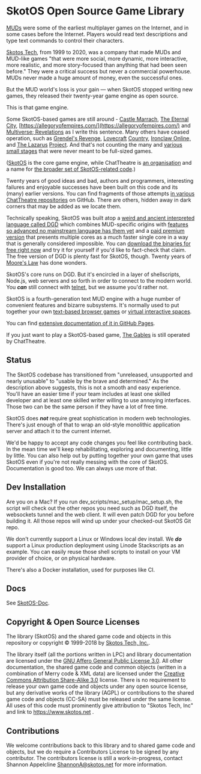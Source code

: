 # SkotOS Open Source Game Library

[MUDs](https://en.wikipedia.org/wiki/MUD) were some of the earliest multiplayer games on the Internet, and in some cases before the Internet. Players would read text descriptions and type text commands to control their characters.

[Skotos Tech](https://www.skotos.net/), from 1999 to 2020, was a company that made MUDs and MUD-like games "that were more social, more dynamic, more interactive, more realistic, and more story-focused than anything that had been seen before." They were a critical success but never a commercial powerhouse. MUDs never made a huge amount of money, even the successful ones.

But the MUD world's loss is your gain &mdash; when SkotOS stopped writing new games, they released their twenty-year game engine as open source.

This is that game engine.

Some SkotOS-based games are still around - [Castle Marrach](https://www.marrach.com/), [The Eternal City](https://www.eternalcitygame.com/), [https://allegoryofempires.com/](https://allegoryofempires.com/) and [Multiverse; Revelations](https://home.multirev.net/) as I write this sentence. Many others have ceased operation, such as [Grendel's Revenge](https://www.skotos.net/about/pr/06122002.html), [Lovecraft](http://www.lovecraftcountry.com/comic/) [Country](https://www.skotos.net/about/pr/06292005.html), [Ironclaw Online,](https://www.skotos.net/about/pr/Nov28_2000.html) and [The Lazarus](https://www.lazarus-project.net/) [Project](https://www.skotos.net/about/pr/01032007a.html). And that's not counting the many and [various small stages](https://www.skotos.net/articles/TTnT_47.shtml.html) that were never meant to be full-sized games.

([SkotOS](https://github.com/ChatTheatre/SkotOS) is the core game engine, while ChatTheatre is [an organisation](https://www.chattheatre.com) and a name for [the broader set of SkotOS-related code](https://github.com/ChatTheatre).)

Twenty years of good ideas and bad, authors and programmers, interesting failures and enjoyable successes have been built on this code and its (many) earlier versions. You can find fragments of those attempts [in various ChatTheatre repositories](https://github.com/ChatTheatre) on GitHub. There are others, hidden away in dark corners that may be added as we locate them.

Technically speaking, SkotOS was built atop a [weird and ancient interpreted language called DGD](http://www.dworkin.nl/dgd/) which combines MUD-specific origins with [features so advanced no mainstream language has them yet](https://noahgibbs.github.io/self_conscious_dgd/15_Atomic.html) and a [paid premium version](http://www.dworkin.nl/hydra/) that presents multiple cores as a much faster single core in a way that is generally considered impossible. You can [download the binaries for free right now](http://www.dworkin.nl/hydra/) and try it for yourself if you'd like to fact-check that claim. The free version of DGD is plenty fast for SkotOS, though. Twenty years of [Moore's Law](https://en.wikipedia.org/wiki/Moore%27s_law) has done wonders.

SkotOS's core runs on DGD. But it's encircled in a layer of shellscripts, Node.js, web servers and so forth in order to connect to the modern world. You ***can*** still connect with [telnet](https://en.wikipedia.org/wiki/Telnet), but we assume you'd rather not.

SkotOS is a fourth-generation text MUD engine with a huge number of convenient features and bizarre subsystems. It's normally used to put together your own [text-based browser games](https://github.com/ChatTheatre/gables_game) or [virtual interactive spaces](https://github.com/WebOfTrustInfo/prototype_vRWOT).

You can find [extensive documentation of it in GitHub Pages](https://ChatTheatre.github.io/SkotOS-Doc).

If you just want to play a SkotOS-based game, [The Gables](https://login.gables.chattheatre.com/login.php) is still operated by ChatTheatre.

## Status

The SkotOS codebase has transitioned from "unreleased, unsupported and nearly unusable" to "usable by the brave and determined." As the description above suggests, this is not a smooth and easy experience. You'll have an easier time if your team includes at least one skilled developer and at least one skilled writer willing to use annoying interfaces. Those two can be the same person if they have a lot of free time.

SkotOS does ***not*** require great sophistication in modern web technologies. There's just enough of that to wrap an old-style monolithic application server and attach it to the current internet.

We'd be happy to accept any code changes you feel like contributing back. In the mean time we'll keep rehabilitating, exploring and documenting, little by little. You can also help out by putting together your own game that uses SkotOS even if you're not really messing with the core of SkotOS. Documentation is good too. We can always use more of that.

## Dev Installation

Are you on a Mac? If you run dev_scripts/mac_setup/mac_setup.sh, the script will check out the other repos you need such as DGD itself, the websockets tunnel and the web client. It will even patch DGD for you before building it. All those repos will wind up under your checked-out SkotOS Git repo.

We don't currently support a Linux or Windows local dev install. We ***do*** support a Linux production deployment using Linode Stackscripts as an example. You can easily reuse those shell scripts to install on your VM provider of choice, or on physical hardware.

There's also a Docker installation, used for purposes like CI.

## Docs

See [SkotOS-Doc](https://ChatTheatre.github.io/SkotOS-Doc).

## Copyright & Open Source Licenses

The library (SkotOS) and the shared game code and objects in this repository or copyright © 1999-2018 by [Skotos Tech, Inc.](https://www.skotos.net).

The library itself (all the portions written in LPC) and library documentation are licensed under the [GNU Affero General Public License 3.0](https://www.gnu.org/licenses/agpl-3.0.en.html). All other documentation, the shared game code and common objects (written in a combination of Merry code & XML data) are licensed under the [Creative Commons Attribution Share-Alike 3.0](https://creativecommons.org/licenses/by-sa/3.0/deed.en) license. There is no requirement to release your own game code and objects under any open source license, but any derivative works of the library (AGPL) or contributions to the shared game code and objects (CC-SA) must be released under the same license. All uses of this code must prominently give attribution to "Skotos Tech, Inc" and link to https://www.skotos.net .

## Contributions

We welcome contributions back to this library and to shared game code and objects, but we do require a Contributors License to be signed by any contributor. The contributors license is still a work-in-progress, contact Shannon Appelcline <ShannonA@skotos.net> for more information.
